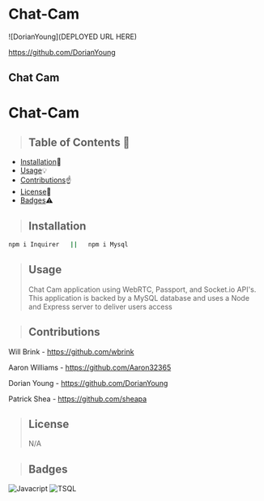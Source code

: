 # Chat-Cam

![DorianYoung](DEPLOYED URL HERE)

https://github.com/DorianYoung

<h2>Chat Cam</h2>
    
# Chat-Cam

> ## **Table of Contents** :notebook:

- [Installation](#Installation):wrench:
- [Usage](#Usage):bulb:
- [Contributions](#Contributions):point_up:
- [License](#License):lock_with_ink_pen:
- [Badges](#Badges):warning:

> ## Installation

```sh
npm i Inquirer   ||   npm i Mysql
```

> ## Usage
>
> Chat Cam application using WebRTC, Passport, and Socket.io API's. This application is backed by a MySQL database and uses a Node and Express server to deliver users access

> ## Contributions

Will Brink - https://github.com/wbrink

Aaron Williams - https://github.com/Aaron32365

Dorian Young - https://github.com/DorianYoung

Patrick Shea - https://github.com/sheapa

> ## License
>
> N/A

> ## Badges

![Javacript](https://img.shields.io/badge/EXAMPLE-88%25-yellow)
![TSQL](https://img.shields.io/badge/EXAMPLE-12%25-grey)
